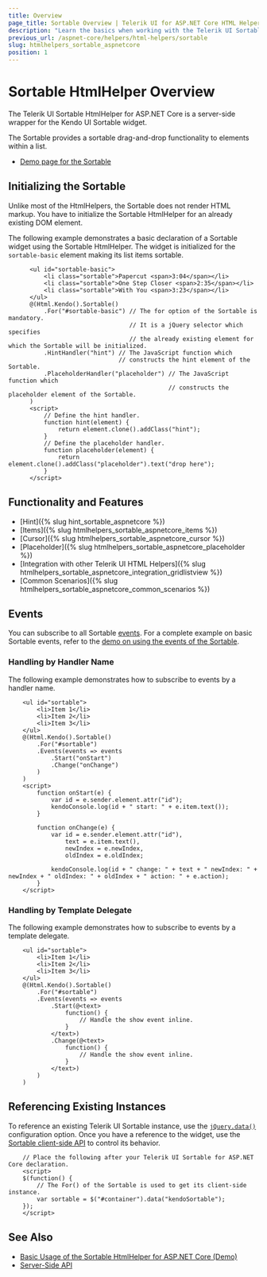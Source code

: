 ```yaml
---
title: Overview
page_title: Sortable Overview | Telerik UI for ASP.NET Core HTML Helpers
description: "Learn the basics when working with the Telerik UI Sortable widget for ASP.NET Core (MVC 6 or ASP.NET Core MVC)."
previous_url: /aspnet-core/helpers/html-helpers/sortable
slug: htmlhelpers_sortable_aspnetcore
position: 1
---
```


# Sortable HtmlHelper Overview

The Telerik UI Sortable HtmlHelper for ASP.NET Core is a server-side wrapper for the Kendo UI Sortable widget.

The Sortable provides a sortable drag-and-drop functionality to elements within a list.

* [Demo page for the Sortable](https://demos.telerik.com/aspnet-core/sortable/index)

## Initializing the Sortable

Unlike most of the HtmlHelpers, the Sortable does not render HTML markup. You have to initialize the Sortable HtmlHelper for an already existing DOM element.

The following example demonstrates a basic declaration of a Sortable widget using the Sortable HtmlHelper. The widget is initialized for the `sortable-basic` element making its list items sortable.

```
      <ul id="sortable-basic">
          <li class="sortable">Papercut <span>3:04</span></li>
          <li class="sortable">One Step Closer <span>2:35</span></li>
          <li class="sortable">With You <span>3:23</span></li>
      </ul>
      @(Html.Kendo().Sortable()
          .For("#sortable-basic") // The for option of the Sortable is mandatory.
                                  // It is a jQuery selector which specifies
                                  // the already existing element for which the Sortable will be initialized.
          .HintHandler("hint") // The JavaScript function which
                               // constructs the hint element of the Sortable.
          .PlaceholderHandler("placeholder") // The JavaScript function which
                                             // constructs the placeholder element of the Sortable.
      )
      <script>
          // Define the hint handler.
          function hint(element) {
              return element.clone().addClass("hint");
          }
          // Define the placeholder handler.
          function placeholder(element) {
              return element.clone().addClass("placeholder").text("drop here");
          }
      </script>
```

## Functionality and Features

* [Hint]({% slug hint_sortable_aspnetcore %})
* [Items]({% slug htmlhelpers_sortable_aspnetcore_items %})
* [Cursor]({% slug htmlhelpers_sortable_aspnetcore_cursor %})
* [Placeholder]({% slug htmlhelpers_sortable_aspnetcore_placeholder %})
* [Integration with other Telerik UI HTML Helpers]({% slug htmlhelpers_sortable_aspnetcore_integration_gridlistview %})
* [Common Scenarios]({% slug htmlhelpers_sortable_aspnetcore_common_scenarios %})

## Events

You can subscribe to all Sortable [events](/api/sortable). For a complete example on basic Sortable events, refer to the [demo on using the events of the Sortable](https://demos.telerik.com/aspnet-core/sortable/events).

### Handling by Handler Name

The following example demonstrates how to subscribe to events by a handler name.

```
    <ul id="sortable">
        <li>Item 1</li>
        <li>Item 2</li>
        <li>Item 3</li>
    </ul>
    @(Html.Kendo().Sortable()
        .For("#sortable")
        .Events(events => events
            .Start("onStart")
            .Change("onChange")
        )
    )
    <script>
        function onStart(e) {
            var id = e.sender.element.attr("id");
            kendoConsole.log(id + " start: " + e.item.text());
        }

        function onChange(e) {
            var id = e.sender.element.attr("id"),
                text = e.item.text(),
                newIndex = e.newIndex,
                oldIndex = e.oldIndex;

            kendoConsole.log(id + " change: " + text + " newIndex: " + newIndex + " oldIndex: " + oldIndex + " action: " + e.action);
        }
    </script>
```

### Handling by Template Delegate

The following example demonstrates how to subscribe to events by a template delegate.

```
    <ul id="sortable">
        <li>Item 1</li>
        <li>Item 2</li>
        <li>Item 3</li>
    </ul>
    @(Html.Kendo().Sortable()
        .For("#sortable")
        .Events(events => events
            .Start(@<text>
                function() {
                    // Handle the show event inline.
                }
            </text>)
            .Change(@<text>
                function() {
                    // Handle the show event inline.
                }
            </text>)
        )
    )
```

## Referencing Existing Instances

To reference an existing Telerik UI Sortable instance, use the [`jQuery.data()`](http://api.jquery.com/jQuery.data/) configuration option. Once you have a reference to the widget, use the [Sortable client-side API](http://docs.telerik.com/kendo-ui/api/javascript/ui/sortable#methods) to control its behavior.

```
    // Place the following after your Telerik UI Sortable for ASP.NET Core declaration.
    <script>
    $(function() {
        // The For() of the Sortable is used to get its client-side instance.
        var sortable = $("#container").data("kendoSortable");
    });
    </script>
```

## See Also

* [Basic Usage of the Sortable HtmlHelper for ASP.NET Core (Demo)](https://demos.telerik.com/aspnet-core/sortable/index)
* [Server-Side API](/api/sortable)
